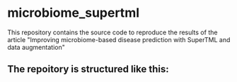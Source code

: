 # microbiome_supertml

This repository contains the source code to reproduce the results of the article "Improving microbiome-based disease prediction with SuperTML and data augmentation"

The repoitory is structured like this:
 - 
